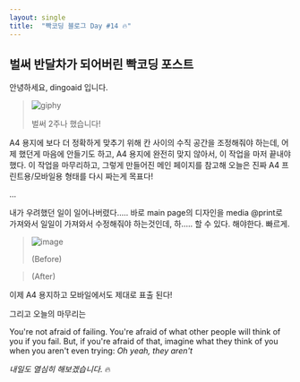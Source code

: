 ```yaml
---
layout: single
title:  "빡코딩 블로그 Day #14 🔥"
---
```


## 벌써 반달차가 되어버린 빡코딩 포스트

안녕하세요, dingoaid 입니다.

> ![giphy](https://github.com/dingoaid/dingoaid_blog/assets/107102476/9216fb9b-2e03-4556-ae70-6141654754a0)
>
> 벌써 2주나 했습니다!

A4 용지에 보다 더 정확하게 맞추기 위해 칸 사이의 수직 공간을 조정해줘야 하는데, 어제 했던게 마음에 안들기도 하고, A4 용지에 완전히 맞지 않아서, 이 작업을 마저 끝내야 했다.
이 작업을 마무리하고, 그렇게 만들어진 메인 페이지를 참고해 오늘은 진짜 A4 프린트용/모바일용 형태를 다시 짜는게 목표다!

...

내가 우려했던 일이 일어나버렸다..... 바로 main page의 디자인을 media @print로 가져와서 일일이 가져와서 수정해줘야 하는것인데, 하..... 할 수 있다. 해야한다. 빠르게.

>![image](https://github.com/dingoaid/dingoaid_blog/assets/107102476/98e8854b-4f3d-4423-b863-3a526cd07360)
>
>(Before)

>
>
>(After)

이제 A4 용지하고 모바일에서도 제대로 표출 된다!

그리고 오늘의 마무리는 

You're not afraid of failing. You're afraid of what other people will think of you if you fail. But, if you're afraid of that, imagine what they think of you when you aren't even trying: *Oh yeah, they aren't*

*내일도 열심히 해보겠습니다.* 🔥
